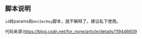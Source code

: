 ## 脚本说明

`id`转params和`encSecKey`脚本，就不解释了，建议私下使用。

代码来源:https://blog.csdn.net/for_none/article/details/119446609